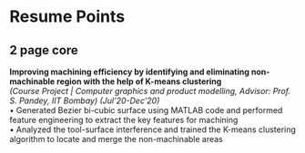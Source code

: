 # Resume Points
## 2 page core 
**Improving machining efficiency by identifying and eliminating non-machinable region with the help of K-means clustering**  
*(Course Project | Computer graphics and product modelling, Advisor: Prof. S. Pandey, IIT Bombay) (Jul’20-Dec’20)*  
• Generated Bezier bi-cubic surface using MATLAB code and performed feature engineering to extract the key features for machining  
• Analyzed the tool-surface interference and trained the K-means clustering algorithm to locate and merge the non-machinable areas
